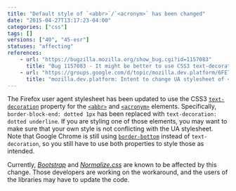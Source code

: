 ```yaml
---
title: "Default style of `<abbr>`/`<acronym>` has been changed"
date: "2015-04-27T13:17:23-04:00"
categories: ["css"]
tags: []
versions: ["40", "45-esr"]
statuses: "affecting"
references:
    - url: "https://bugzilla.mozilla.org/show_bug.cgi?id=1157083"
      title: "Bug 1157083 - It might be better to use CSS3 text-decoration for the UA stylesheet of <abbr> and <acronym> rather than border-bottom"
    - url: "https://groups.google.com/d/topic/mozilla.dev.platform/6FETMqsuQhk/discussion"
      title: "mozilla.dev.platform: Intent to change UA stylesheet of <abbr> and <acronym> (using border-bottom -> CSS 3 text-decoration)"
---
```

The Firefox user agent stylesheet has been updated to use the CSS3 [`text-decoration`](https://developer.mozilla.org/docs/Web/CSS/text-decoration) property for the [`<abbr>`](https://developer.mozilla.org/docs/Web/HTML/Element/abbr) and [`<acronym>`](https://developer.mozilla.org/docs/Web/HTML/Element/acronym) elements. Specifically, `border-block-end: dotted 1px` has been replaced with `text-decoration: dotted underline`. If you are styling one of those elements, you may want to make sure that your own style is not conflicting with the UA stylesheet. Note that Google Chrome is still using [`border-bottom`](https://developer.mozilla.org/docs/Web/CSS/border-bottom) instead of `text-decoration`, so you still have to use both properties to style those as intended.

Currently, [*Bootstrap*](https://github.com/twbs/bootstrap/issues/16574) and [*Normalize.css*](https://github.com/necolas/normalize.css/pull/451) are known to be affected by this change. Those developers are working on the workaround, and the users of the libraries may have to update the code.

